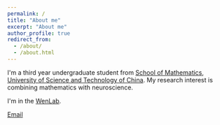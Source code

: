 ```yaml
---
permalink: /
title: "About me"
excerpt: "About me"
author_profile: true
redirect_from: 
  - /about/
  - /about.html
---
```


I'm a third year undergraduate student from [School of Mathematics](https://math.ustc.edu.cn/), [University of Science and Technology of China](https://www.ustc.edu.cn/). My research interest is combining mathematics with neuroscience.

I'm in the [WenLab](http://www.wenlab.org/).

[Email](mailto:wenyuehu@mail.ustc.edu.cn)


